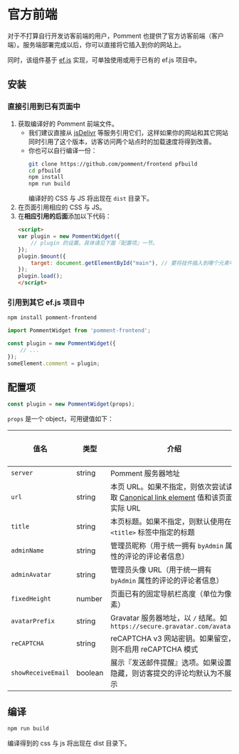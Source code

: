# 官方前端

对于不打算自行开发访客前端的用户，Pomment 也提供了官方访客前端（客户端）。服务端部署完成以后，你可以直接将它插入到你的网站上。

同时，该组件基于 [ef.js](https://ef.js.org) 实现，可单独使用或用于已有的 ef.js 项目中。

## 安装

### 直接引用到已有页面中

1. 获取编译好的 Pomment 前端文件。
    * 我们建议直接从 [jsDelivr](https://www.jsdelivr.com/package/npm/pomment-frontend?path=dist) 等服务引用它们，这样如果你的网站和其它网站同时引用了这个版本，访客访问两个站点时的加载速度将得到改善。
    * 你也可以自行编译一份：
        ```bash
        git clone https://github.com/pomment/frontend pfbuild
        cd pfbuild
        npm install
        npm run build
        ```
        编译好的 CSS 与 JS 将出现在 `dist` 目录下。
2. 在页面引用相应的 CSS 与 JS。
3. 在**相应引用的后面**添加以下代码：
    ```html
    <script>
    var plugin = new PommentWidget({
        // plugin 的设置。具体请见下面『配置项』一节。
    });
    plugin.$mount({
        target: document.getElementById("main"), // 要将挂件插入到哪个元素中？
    });
    plugin.load();
    </script>
    ```

### 引用到其它 ef.js 项目中

```bash
npm install pomment-frontend
```

```javascript
import PommentWidget from 'pomment-frontend';

const plugin = new PommentWidget({
    // ...
});
someElement.comment = plugin;
```

## 配置项

```javascript
const plugin = new PommentWidget(props);
```

`props` 是一个 object，可用键值如下：

| 值名 | 类型 | 介绍 | 必须项 |
| - | - | - | - |
| `server` | string | Pomment 服务器地址 | 是 |
| `url` | string | 本页 URL。如果不指定，则依次尝试读取 [Canonical link element](https://en.wikipedia.org/wiki/Canonical_link_element) 值和该页面实际 URL | 否 |
| `title` | string | 本页标题。如果不指定，则默认使用在 `<title>` 标签中指定的标题 | 否 |
| `adminName` | string | 管理员昵称（用于统一拥有 `byAdmin` 属性的评论的评论者信息） | 否 |
| `adminAvatar` | string | 管理员头像 URL（用于统一拥有 `byAdmin` 属性的评论的评论者信息） | 否 |
| `fixedHeight` | number | 页面已有的固定导航栏高度（单位为像素） | 否 |
| `avatarPrefix` | string | Gravatar 服务器地址，以 `/` 结尾。如 `https://secure.gravatar.com/avatar/` | 否 |
| `reCAPTCHA` | string | reCAPTCHA v3 网站密钥。如果留空，则不启用 reCAPTCHA 模式 | 否 |
| `showReceiveEmail` | boolean | 展示『发送邮件提醒』选项。如果设置隐藏，则访客提交的评论均默认为不展示 | 否 |

## 编译

```bash
npm run build
```

编译得到的 css 与 js 将出现在 dist 目录下。
